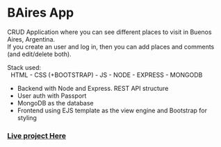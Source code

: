 # BAires App

CRUD Application where you can see different places to visit in Buenos Aires, Argentina.  
If you create an user and log in, then you can add places and comments (and edit/delete both).

Stack used:  
&nbsp; HTML - CSS (+BOOTSTRAP) - JS - NODE - EXPRESS - MONGODB

- Backend with Node and Express. REST API structure
- User auth with Passport
- MongoDB as the database
- Frontend using EJS template as the view engine and Bootstrap for styling

### [Live project Here](https://lovely-duck-tuxedo.cyclic.app/)
